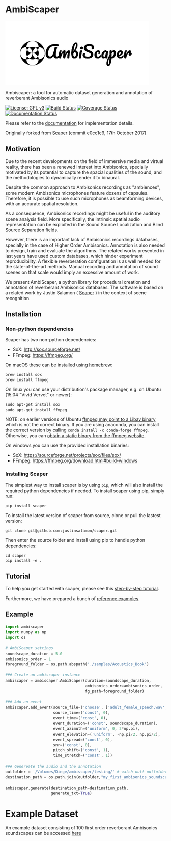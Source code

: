 # AmbiScaper

<img src="ambiscaper_logo.png" width="450" height="200">

Ambiscaper: a tool for automatic dataset generation and annotation of reverberant Ambisonics audio

[//]: #[![PyPI](https://img.shields.io/pypi/v/scaper.svg)](https://pypi.python.org/pypi/scaper)
[![License: GPL v3](https://img.shields.io/badge/License-GPL%20v3-blue.svg)](https://www.gnu.org/licenses/gpl-3.0)
[![Build Status](https://travis-ci.org/andresperezlopez/ambiscaper.svg?branch=master)](https://travis-ci.org/andresperezlopez/ambiscaper)
[![Coverage Status](https://coveralls.io/repos/github/andresperezlopez/ambiscaper/badge.svg?branch=master)](https://coveralls.io/github/andresperezlopez/ambiscaper?branch=master)
[![Documentation Status](https://readthedocs.org/projects/ambiscaper/badge/?version=latest)](http://ambiscaper.readthedocs.io/en/latest/?badge=latest)

[//]: #[![PyPI](https://img.shields.io/badge/python-2.7%2C%203.4%2C%203.5%2C%203.6-blue.svg)]()

Please refer to the [documentation](http://ambiscaper.readthedocs.io/) for implementation details.

Originally forked from [Scaper](http://github.com/justinsalamon/scaper) (commit e0cc1c9, 17th October 2017)


## Motivation

Due to the recent developments on the field of immersive media and virtual reality, there has been a renewed interest into Ambisonics, specially motivated by its potential to capture the spacial qualities of the sound, and the methodologies to dynamically render it to binaural.

Despite the common approach to Ambisonics recordings as "ambiences", some modern Ambisonics microphones feature dozens of capsules. Therefore, it is possible to use such microphones as beamforming devices, with an accurate spatial resolution.

As a consequence, Ambisonics recordings might be useful in the auditory scene analysis field. More specifically, the intrinsic spatial audio representation can be exploited in the Sound Source Localization and Blind Source Separation fields.

However, there is an important lack of Ambisonics recordings databases, specially in the case of Higher Order Ambisonics. Annotation is also needed to design, train and evaluate the algorithms. The related works presented in last years have used custom databases, which hinder experiment reproducibility. A flexible reverberation configuration is as well needed for the state-of-the-art methods. Manual recording and annotation of sound scenes on that scale would imply an excessive amount of work.

We present AmbiScaper, a python library for procedural creation and annotation of reverberant Ambisonics databases. The software is based on a related work by Justin Salamon ( [Scaper](http://github.com/justinsalamon/scaper) ) in the context of scene recognition.

## Installation

### Non-python dependencies
Scaper has two non-python dependencies:
- SoX: http://sox.sourceforge.net/
- FFmpeg: https://ffmpeg.org/

On macOS these can be installed using [homebrew](https://brew.sh/):

```
brew install sox
brew install ffmpeg
```

On linux you can use your distribution's package manager, e.g. on Ubuntu (15.04 "Vivid Vervet" or newer):

```
sudo apt-get install sox
sudo apt-get install ffmpeg
```
NOTE: on earlier versions of Ubuntu [ffmpeg may point to a Libav binary](http://stackoverflow.com/a/9477756/2007700) which is not the correct binary. If you are using anaconda, you can install the correct version by calling `conda install -c conda-forge ffmpeg`. Otherwise, you can [obtain a static binary from the ffmpeg website](https://ffmpeg.org/download.html).

On windows you can use the provided installation binaries:
- SoX: https://sourceforge.net/projects/sox/files/sox/
- FFmpeg: https://ffmpeg.org/download.html#build-windows

### Installing Scaper

The simplest way to install scaper is by using `pip`, which will also install the required python dependencies if needed. To install scaper using pip, simply run:

```
pip install scaper
```

To install the latest version of scaper from source, clone or pull the lastest version:

```
git clone git@github.com:justinsalamon/scaper.git
```

Then enter the source folder and install using pip to handle python dependencies:

```
cd scaper
pip install -e .
```
## Tutorial

To help you get started with scaper, please see this [step-by-step tutorial](http://ambiscaper.readthedocs.io/en/latest/tutorial.html).

Furthermore, we have prepared a bunch of [reference examples](http://ambiscaper.readthedocs.io/en/latest/examples.html).

## Example

```python
import ambiscaper
import numpy as np
import os

# AmbiScaper settings
soundscape_duration = 5.0
ambisonics_order = 1
foreground_folder = os.path.abspath('./samples/Acoustics_Book')

### Create an ambiscaper instance
ambiscaper = ambiscaper.AmbiScaper(duration=soundscape_duration,
                                   ambisonics_order=ambisonics_order,
                                   fg_path=foreground_folder)
                                   
### Add an event
ambiscaper.add_event(source_file=('choose', ['adult_female_speech.wav','bagpipe_music.wav']),
                     source_time=('const', 0),
                     event_time=('const', 0),
                     event_duration=('const', soundscape_duration),
                     event_azimuth=('uniform', 0, 2*np.pi),
                     event_elevation=('uniform', -np.pi/2, np.pi/2),
                     event_spread=('const', 0),
                     snr=('const', 0),
                     pitch_shift=('const', 1),
                     time_stretch=('const', 1))
                     
### Genereate the audio and the annotation
outfolder = '/Volumes/Dinge/ambiscaper/testing/' # watch out! outfolder must exist
destination_path = os.path.join(outfolder,"my_first_ambisonics_soundscape")

ambiscaper.generate(destination_path=destination_path,
                    generate_txt=True)
```
# Example Dataset

An example dataset consisting of 100 first order reverberant Ambisonics soundscapes can be accessed [here](https://zenodo.org/record/1186907) 